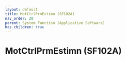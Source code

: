 ```yaml
---
layout: default
title: MotCtrlPrmEstimn (SF102A)
nav_order: 20
parent: System Function (Applicative Software)
has_children: true
---
```

# MotCtrlPrmEstimn (SF102A)
